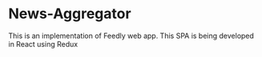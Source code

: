 # News-Aggregator
This is an implementation of Feedly web app.
This SPA is being developed in React using Redux
